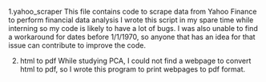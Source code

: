 1.yahoo_scraper
This file contains code to scrape data from Yahoo Finance to perform financial data analysis
I wrote this script in my spare time while interning so my code is likely to have a lot of bugs.
I was also unable to find a workaround for dates before 1/1/1970, so anyone that has an idea for that issue can contribute to improve the code.

2. html to pdf
While studying PCA, I could not find a webpage to convert html to pdf, so I wrote this program to print webpages to pdf format.
